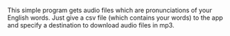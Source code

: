 This simple program gets audio files which are pronunciations of your English words. 
Just give a csv file (which contains your words) to the app and specify a destination to download audio files in mp3. 
